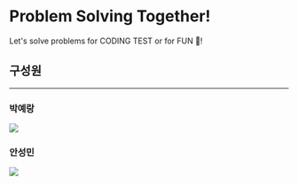 # Problem Solving Together!
Let's solve problems for CODING TEST or for FUN 🙂!




## 구성원
---
### 박예랑
<img src="https://img.shields.io/badge/c++-00599C?style=flat-square&logo=c++&logoColor=white"/>

### 안성민
<img src="https://img.shields.io/badge/Python-3776AB?style=flat-square&logo=Python&logoColor=white"/>
